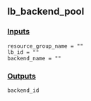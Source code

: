 ## lb_backend_pool

### [Inputs](./vars.tf)

    resource_group_name = ""
    lb_id = ""
    backend_name = ""

### [Outputs](./outputs.tf)

    backend_id